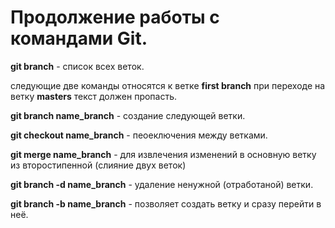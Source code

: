 # Продолжение работы с командами Git.

**git branch** - список всех веток.

следующие две команды относятся к ветке **first branch** при переходе на ветку **masters** текст должен пропасть. 

**git branch name_branch** - создание следующей ветки.

**git checkout name_branch** - пеоеключения между ветками.

**git merge name_branch** - для извлечения изменений в основную ветку из второстипенной (слияние двух веток)

**git branch -d name_branch** - удаление ненужной (отработаной) ветки.

**git branch -b name_branch** - позволяет создать ветку и сразу перейти в неё.





